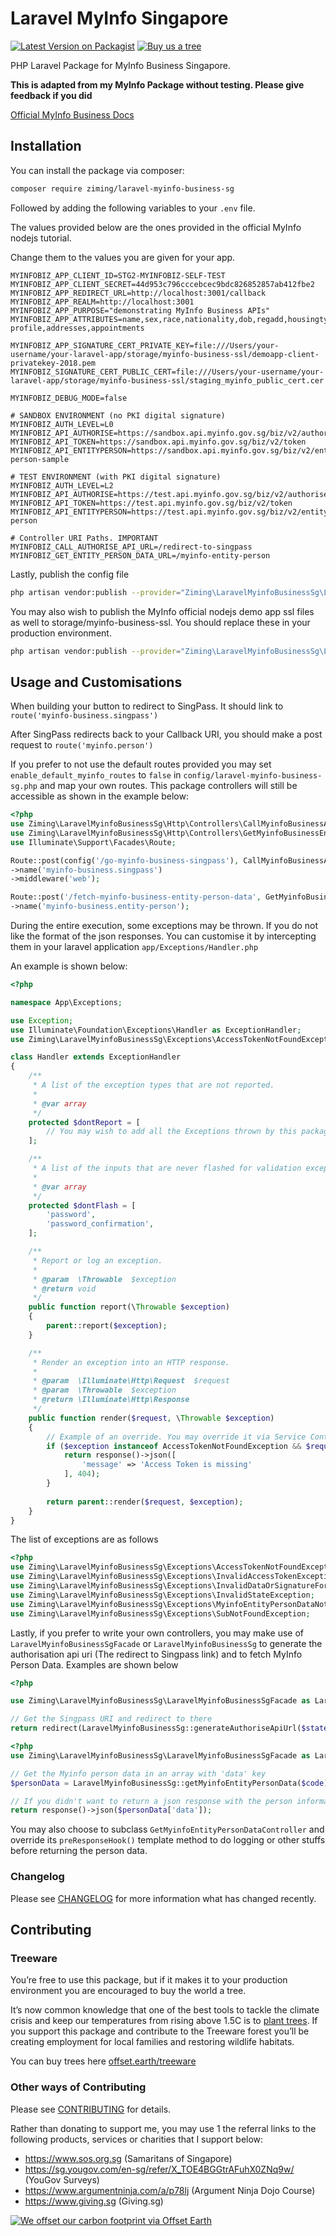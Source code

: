 # Laravel MyInfo Singapore

[![Latest Version on Packagist](https://img.shields.io/packagist/v/ziming/laravel-myinfo-business-sg.svg?style=flat-square)](https://packagist.org/packages/ziming/laravel-myinfo-business-sg)
[![Buy us a tree](https://img.shields.io/badge/Treeware-%F0%9F%8C%B3-lightgreen?style=flat-square)](https://plant.treeware.earth/ziming/laravel-myinfo-business-sg)

PHP Laravel Package for MyInfo Business Singapore. 

**This is adapted from my MyInfo Package without testing. Please give feedback if you did**

<a href="https://business.myinfo.gov.sg/" rel="noreferrer nofollow">Official MyInfo Business Docs</a>

## Installation

You can install the package via composer:

```bash
composer require ziming/laravel-myinfo-business-sg
```

Followed by adding the following variables to your `.env` file. 

The values provided below are the ones provided in the official MyInfo nodejs tutorial. 

Change them to the values you are given for your app.

```.dotenv
MYINFOBIZ_APP_CLIENT_ID=STG2-MYINFOBIZ-SELF-TEST
MYINFOBIZ_APP_CLIENT_SECRET=44d953c796cccebcec9bdc826852857ab412fbe2
MYINFOBIZ_APP_REDIRECT_URL=http://localhost:3001/callback
MYINFOBIZ_APP_REALM=http://localhost:3001
MYINFOBIZ_APP_PURPOSE="demonstrating MyInfo Business APIs"
MYINFOBIZ_APP_ATTRIBUTES=name,sex,race,nationality,dob,regadd,housingtype,email,mobileno,marital,edulevel,basic-profile,addresses,appointments

MYINFOBIZ_APP_SIGNATURE_CERT_PRIVATE_KEY=file:///Users/your-username/your-laravel-app/storage/myinfo-business-ssl/demoapp-client-privatekey-2018.pem
MYINFOBIZ_SIGNATURE_CERT_PUBLIC_CERT=file:///Users/your-username/your-laravel-app/storage/myinfo-business-ssl/staging_myinfo_public_cert.cer

MYINFOBIZ_DEBUG_MODE=false

# SANDBOX ENVIRONMENT (no PKI digital signature)
MYINFOBIZ_AUTH_LEVEL=L0
MYINFOBIZ_API_AUTHORISE=https://sandbox.api.myinfo.gov.sg/biz/v2/authorise
MYINFOBIZ_API_TOKEN=https://sandbox.api.myinfo.gov.sg/biz/v2/token
MYINFOBIZ_API_ENTITYPERSON=https://sandbox.api.myinfo.gov.sg/biz/v2/entity-person-sample

# TEST ENVIRONMENT (with PKI digital signature)
MYINFOBIZ_AUTH_LEVEL=L2
MYINFOBIZ_API_AUTHORISE=https://test.api.myinfo.gov.sg/biz/v2/authorise
MYINFOBIZ_API_TOKEN=https://test.api.myinfo.gov.sg/biz/v2/token
MYINFOBIZ_API_ENTITYPERSON=https://test.api.myinfo.gov.sg/biz/v2/entity-person

# Controller URI Paths. IMPORTANT
MYINFOBIZ_CALL_AUTHORISE_API_URL=/redirect-to-singpass
MYINFOBIZ_GET_ENTITY_PERSON_DATA_URL=/myinfo-entity-person
```

Lastly, publish the config file

```bash
php artisan vendor:publish --provider="Ziming\LaravelMyinfoBusinessSg\LaravelMyinfoBusinessSgServiceProvider" --tag="config"
```

You may also wish to publish the MyInfo official nodejs demo app ssl files as well to storage/myinfo-business-ssl. 
You should replace these in your production environment.

```bash
php artisan vendor:publish --provider="Ziming\LaravelMyinfoBusinessSg\LaravelMyinfoBusinessSgServiceProvider" --tag="myinfo-business-ssl"
```

## Usage and Customisations

When building your button to redirect to SingPass. It should link to `route('myinfo-business.singpass')`

After SingPass redirects back to your Callback URI, you should make a post request to `route('myinfo.person')`

If you prefer to not use the default routes provided you may set `enable_default_myinfo_routes` to `false` in 
`config/laravel-myinfo-business-sg.php` and map your own routes. This package controllers will still be accessible as shown
in the example below:

```php
<?php
use Ziming\LaravelMyinfoBusinessSg\Http\Controllers\CallMyinfoBusinessAuthoriseApiController;
use Ziming\LaravelMyinfoBusinessSg\Http\Controllers\GetMyinfoBusinessEntityPersonDataController;
use Illuminate\Support\Facades\Route;

Route::post(config('/go-myinfo-business-singpass'), CallMyinfoBusinessAuthoriseApiController::class)
->name('myinfo-business.singpass')
->middleware('web');

Route::post('/fetch-myinfo-business-entity-person-data', GetMyinfoBusinessEntityPersonDataController::class)
->name('myinfo-business.entity-person');
```

During the entire execution, some exceptions may be thrown. If you do not like the format of the json responses.
You can customise it by intercepting them in your laravel application `app/Exceptions/Handler.php`

An example is shown below:

```php
<?php

namespace App\Exceptions;

use Exception;
use Illuminate\Foundation\Exceptions\Handler as ExceptionHandler;
use Ziming\LaravelMyinfoBusinessSg\Exceptions\AccessTokenNotFoundException;

class Handler extends ExceptionHandler
{
    /**
     * A list of the exception types that are not reported.
     *
     * @var array
     */
    protected $dontReport = [
        // You may wish to add all the Exceptions thrown by this package. See src/Exceptions folder
    ];

    /**
     * A list of the inputs that are never flashed for validation exceptions.
     *
     * @var array
     */
    protected $dontFlash = [
        'password',
        'password_confirmation',
    ];

    /**
     * Report or log an exception.
     *
     * @param  \Throwable  $exception
     * @return void
     */
    public function report(\Throwable $exception)
    {
        parent::report($exception);
    }

    /**
     * Render an exception into an HTTP response.
     *
     * @param  \Illuminate\Http\Request  $request
     * @param  \Throwable  $exception
     * @return \Illuminate\Http\Response
     */
    public function render($request, \Throwable $exception)
    {
        // Example of an override. You may override it via Service Container binding too
        if ($exception instanceof AccessTokenNotFoundException && $request->wantsJson()) {
            return response()->json([
                'message' => 'Access Token is missing'
            ], 404);
        }
        
        return parent::render($request, $exception);
    }
}
```

The list of exceptions are as follows

```php
<?php
use Ziming\LaravelMyinfoBusinessSg\Exceptions\AccessTokenNotFoundException;
use Ziming\LaravelMyinfoBusinessSg\Exceptions\InvalidAccessTokenException;
use Ziming\LaravelMyinfoBusinessSg\Exceptions\InvalidDataOrSignatureForEntityPersonDataException;
use Ziming\LaravelMyinfoBusinessSg\Exceptions\InvalidStateException;
use Ziming\LaravelMyinfoBusinessSg\Exceptions\MyinfoEntityPersonDataNotFoundException;
use Ziming\LaravelMyinfoBusinessSg\Exceptions\SubNotFoundException;
```

Lastly, if you prefer to write your own controllers, you may make use of `LaravelMyinfoBusinessSgFacade` or `LaravelMyinfoBusinessSg` to generate the
authorisation api uri (The redirect to Singpass link) and to fetch MyInfo Person Data. Examples are shown below

```php
<?php

use Ziming\LaravelMyinfoBusinessSg\LaravelMyinfoBusinessSgFacade as LaravelMyinfoBusinessSg;

// Get the Singpass URI and redirect to there
return redirect(LaravelMyinfoBusinessSg::generateAuthoriseApiUrl($state));
```

```php
<?php
use Ziming\LaravelMyinfoBusinessSg\LaravelMyinfoBusinessSgFacade as LaravelMyinfoBusinessSg;

// Get the Myinfo person data in an array with 'data' key
$personData = LaravelMyinfoBusinessSg::getMyinfoEntityPersonData($code);

// If you didn't want to return a json response with the person information in the 'data' key. You can do this
return response()->json($personData['data']);
```

You may also choose to subclass `GetMyinfoEntityPersonDataController` and override its `preResponseHook()` template method to
do logging or other stuffs before returning the person data.

### Changelog

Please see [CHANGELOG](CHANGELOG.md) for more information what has changed recently.


## Contributing

### Treeware

You’re free to use this package, but if it makes it to your production environment you are encouraged to buy the world a tree.

It’s now common knowledge that one of the best tools to tackle the climate crisis and keep our temperatures from rising above 1.5C is to <a href="https://www.bbc.co.uk/news/science-environment-48870920">plant trees</a>. If you support this package and contribute to the Treeware forest you’ll be creating employment for local families and restoring wildlife habitats.

You can buy trees here [offset.earth/treeware](https://plant.treeware.earth/ziming/laravel-myinfo-business-sg)

### Other ways of Contributing

Please see [CONTRIBUTING](CONTRIBUTING.md) for details.

Rather than donating to support me, you may use 1 the referral links to the following products, services or charities that I 
support below:

- https://www.sos.org.sg (Samaritans of Singapore)
- https://sg.yougov.com/en-sg/refer/X_TOE4BGGtrAFuhX0ZNq9w/ (YouGov Surveys)
- https://www.argumentninja.com/a/p78lj (Argument Ninja Dojo Course)
- https://www.giving.sg (Giving.sg)


[![We offset our carbon footprint via Offset Earth](https://toolkit.offset.earth/carbonpositiveworkforce/badge/5e186e68516eb60018c5172b?black=true&landscape=true)](https://plant.treeware.earth/ziming/laravel-myinfo-business-sg)
